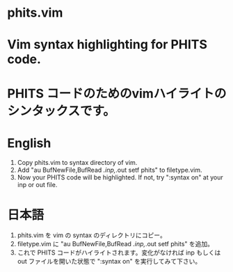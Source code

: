 # phits.vim
# Vim syntax highlighting for PHITS code.
# PHITS コードのためのvimハイライトのシンタックスです。

# English
1. Copy phits.vim to syntax directory of vim.
2. Add "au BufNewFile,BufRead *.inp,*.out setf phits" to filetype.vim.
3. Now your PHITS code will be highlighted. If not, try ":syntax on" at your inp or out file.

# 日本語
1. phits.vim を vim の syntax のディレクトリにコピー。
2. filetype.vim に "au BufNewFile,BufRead *.inp,*.out setf phits" を追加。
3. これで PHITS コードがハイライトされます。変化がなければ inp もしくは out ファイルを開いた状態で ":syntax on" を実行してみて下さい。
